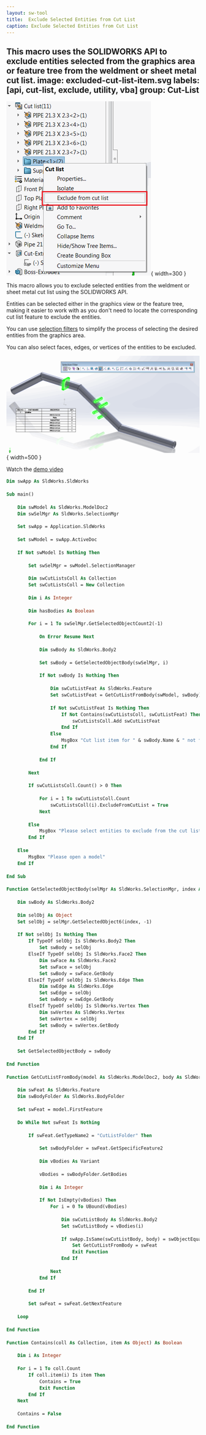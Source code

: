 ```yaml
---
layout: sw-tool
title:  Exclude Selected Entities from Cut List
caption: Exclude Selected Entities from Cut List
---
```

 This macro uses the SOLIDWORKS API to exclude entities selected from the graphics area or feature tree from the weldment or sheet metal cut list.
image: excluded-cut-list-item.svg
labels: [api, cut-list, exclude, utility, vba]
group: Cut-List
---
![Exclude from Cut List](exclude-from-cut-list.png){ width=300 }

This macro allows you to exclude selected entities from the weldment or sheet metal cut list using the SOLIDWORKS API.

Entities can be selected either in the graphics view or the feature tree, making it easier to work with as you don't need to locate the corresponding cut list feature to exclude the entities.

You can use [selection filters](https://help.solidworks.com/2013/english/solidworks/sldworks/r_selection_filter_selection.htm) to simplify the process of selecting the desired entities from the graphics area.

You can also select faces, edges, or vertices of the entities to be excluded.

![Selecting entities to exclude from the cut list using selection filters](filter-bodies-selection.png){ width=500 }

Watch the [demo video](https://youtu.be/9uZCecGg25I?t=509)

~~~ vb
Dim swApp As SldWorks.SldWorks

Sub main()

    Dim swModel As SldWorks.ModelDoc2
    Dim swSelMgr As SldWorks.SelectionMgr

    Set swApp = Application.SldWorks
    
    Set swModel = swApp.ActiveDoc
    
    If Not swModel Is Nothing Then
        
        Set swSelMgr = swModel.SelectionManager
        
        Dim swCutListsColl As Collection
        Set swCutListsColl = New Collection
        
        Dim i As Integer
        
        Dim hasBodies As Boolean
                
        For i = 1 To swSelMgr.GetSelectedObjectCount2(-1)
            
            On Error Resume Next
            
            Dim swBody As SldWorks.Body2
        
            Set swBody = GetSelectedObjectBody(swSelMgr, i)
            
            If Not swBody Is Nothing Then
                
                Dim swCutListFeat As SldWorks.Feature
                Set swCutListFeat = GetCutListFromBody(swModel, swBody)
                
                If Not swCutListFeat Is Nothing Then
                    If Not Contains(swCutListsColl, swCutListFeat) Then
                        swCutListsColl.Add swCutListFeat
                    End If
                Else
                    MsgBox "Cut list item for " & swBody.Name & " not found"
                End If
                
            End If
        
        Next
        
        If swCutListsColl.Count() > 0 Then
        
            For i = 1 To swCutListsColl.Count
                swCutListsColl(i).ExcludeFromCutList = True
            Next
        
        Else
            MsgBox "Please select entities to exclude from the cut list"
        End If
        
    Else
        MsgBox "Please open a model"
    End If
    
End Sub

Function GetSelectedObjectBody(selMgr As SldWorks.SelectionMgr, index As Integer) As SldWorks.Body2
    
    Dim swBody As SldWorks.Body2
    
    Dim selObj As Object
    Set selObj = selMgr.GetSelectedObject6(index, -1)
    
    If Not selObj Is Nothing Then
        If TypeOf selObj Is SldWorks.Body2 Then
            Set swBody = selObj
        ElseIf TypeOf selObj Is SldWorks.Face2 Then
            Dim swFace As SldWorks.Face2
            Set swFace = selObj
            Set swBody = swFace.GetBody
        ElseIf TypeOf selObj Is SldWorks.Edge Then
            Dim swEdge As SldWorks.Edge
            Set swEdge = selObj
            Set swBody = swEdge.GetBody
        ElseIf TypeOf selObj Is SldWorks.Vertex Then
            Dim swVertex As SldWorks.Vertex
            Set swVertex = selObj
            Set swBody = swVertex.GetBody
        End If
    End If

    Set GetSelectedObjectBody = swBody
    
End Function

Function GetCutListFromBody(model As SldWorks.ModelDoc2, body As SldWorks.Body2) As SldWorks.Feature
    
    Dim swFeat As SldWorks.Feature
    Dim swBodyFolder As SldWorks.BodyFolder
    
    Set swFeat = model.FirstFeature
    
    Do While Not swFeat Is Nothing
        
        If swFeat.GetTypeName2 = "CutListFolder" Then
            
            Set swBodyFolder = swFeat.GetSpecificFeature2
            
            Dim vBodies As Variant
            
            vBodies = swBodyFolder.GetBodies
            
            Dim i As Integer
            
            If Not IsEmpty(vBodies) Then
                For i = 0 To UBound(vBodies)
                    
                    Dim swCutListBody As SldWorks.Body2
                    Set swCutListBody = vBodies(i)
                    
                    If swApp.IsSame(swCutListBody, body) = swObjectEquality.swObjectSame Then
                        Set GetCutListFromBody = swFeat
                        Exit Function
                    End If
                    
                Next
            End If
            
        End If
        
        Set swFeat = swFeat.GetNextFeature
        
    Loop

End Function

Function Contains(coll As Collection, item As Object) As Boolean
    
    Dim i As Integer
    
    For i = 1 To coll.Count
        If coll.item(i) Is item Then
            Contains = True
            Exit Function
        End If
    Next
    
    Contains = False
    
End Function
~~~